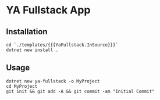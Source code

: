 # YA Fullstack App

## Installation

~~~
cd `./templates/{{{YaFullstack.InSource}}}`
dotnet new install .
~~~

## Usage

~~~
dotnet new ya-fullstack -o MyProject
cd MyProject
git init && git add -A && git commit -am "Initial Commit"
~~~
